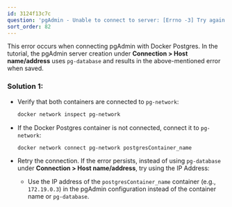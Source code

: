 ```yaml
---
id: 3124f13c7c
question: 'pgAdmin - Unable to connect to server: [Errno -3] Try again'
sort_order: 82
---
```


This error occurs when connecting pgAdmin with Docker Postgres. In the tutorial, the pgAdmin server creation under **Connection > Host name/address** uses `pg-database` and results in the above-mentioned error when saved.

### Solution 1:

- Verify that both containers are connected to `pg-network`:
  
  ```bash
  docker network inspect pg-network
  ```

- If the Docker Postgres container is not connected, connect it to `pg-network`:

  ```bash
  docker network connect pg-network postgresContainer_name
  ```
  
- Retry the connection. If the error persists, instead of using `pg-database` under **Connection > Host name/address**, try using the IP Address:

  - Use the IP address of the `postgresContainer_name` container (e.g., `172.19.0.3`) in the pgAdmin configuration instead of the container name or `pg-database`.